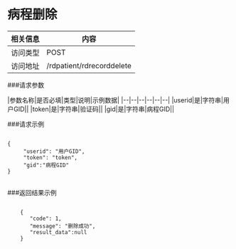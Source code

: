 # 病程删除
|相关信息|内容|
|--|--|
|访问类型|POST|
|访问地址|/rdpatient/rdrecorddelete|

###请求参数

|参数名称|是否必填|类型|说明|示例数据|
|--|--|--|--|--|--|
|userid|是|字符串|用户GID||
|token|是|字符串|验证码||
|gid|是|字符串|病程GID||

###请求示例
<pre>
<code>
{
     "userid": "用户GID",
     "token": "token",
     "gid":"病程GID"
}
</code>
</pre>

###返回结果示例

<pre>
<code>
    {
       "code": 1,
       "message": "删除成功",
       "result_data":null
    }



</code>
</pre>
